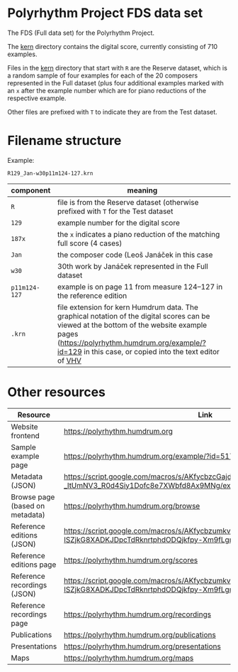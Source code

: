 

Polyrhythm Project FDS data set
=================================

The FDS (Full data set) for the Polyrhythm Project.

The [kern](https://github.com/polyrhythm-project/fds-scores/tree/main/kern)
directory contains the digital score, currently consisting of 710 examples.

Files in the
[kern](https://github.com/polyrhythm-project/fds-scores/tree/main/kern)
directory that start with `R` are the Reserve dataset, which is a
random sample of four examples for each of the 20 composers represented
in the Full dataset (plus four additional examples marked with an
`x` after the example number which are for piano reductions of the
respective example.

Other files are prefixed with `T` to indicate they are from the Test dataset.


Filename structure
==================

Example:

`R129_Jan-w30p11m124-127.krn`

| component | meaning |
| --- | --- |
| `R`  | file is from the Reserve dataset (otherwise prefixed with `T` for the Test dataset |
| `129` | example number for the digital score |
| `187x` | the `x` indicates a piano reduction of the matching full score (4 cases) |
| `Jan` | the composer code (Leoš Janáček in this case |
| `w30` | 30th work by Janáček represented in the Full dataset |
| `p11m124-127` | example is on page 11 from measure 124–127 in the reference edition |
| `.krn` | file extension for kern Humdrum data.  The graphical notation of the digital scores can be viewed at the bottom of the website example pages (https://polyrhythm.humdrum.org/example/?id=129 in this case, or copied into the text editor of [VHV](https://verovio.humdrum.org?file=https://github.com/polyrhythm-project/fds-scores/blob/main/kern/R129_Jan-w30p11m124-127.krn) |




Other resources
==================

| Resource | Link |
| --- | --- |
|  Website frontend | https://polyrhythm.humdrum.org |
|  Sample example page | https://polyrhythm.humdrum.org/example/?id=517 |
|  Metadata (JSON)  | https://script.google.com/macros/s/AKfycbzcGajdIOFmC0ZpVXNgSfNdPFubSAYeo-_ltUmNV3_R0d4Siy1Dofc8e7XWbfd8Ax9MNg/exec |
| Browse page (based on metadata) | https://polyrhythm.humdrum.org/browse |
| Reference editions (JSON) |  https://script.google.com/macros/s/AKfycbzumkvS65CsktdjD7s8JGPxc_e-ISZjkG8XADKJDpcTdRknrtphdODQjkfpy-Xm9fLgmA/exec |
| Reference editions page | https://polyrhythm.humdrum.org/scores |
| Reference recordings (JSON) | https://script.google.com/macros/s/AKfycbzumkvS65CsktdjD7s8JGPxc_e-ISZjkG8XADKJDpcTdRknrtphdODQjkfpy-Xm9fLgmA/exec|
| Reference recordings page | https://polyrhythm.humdrum.org/recordings |
| Publications | https://polyrhythm.humdrum.org/publications |
| Presentations | https://polyrhythm.humdrum.org/presentations |
| Maps | https://polyrhythm.humdrum.org/maps |


